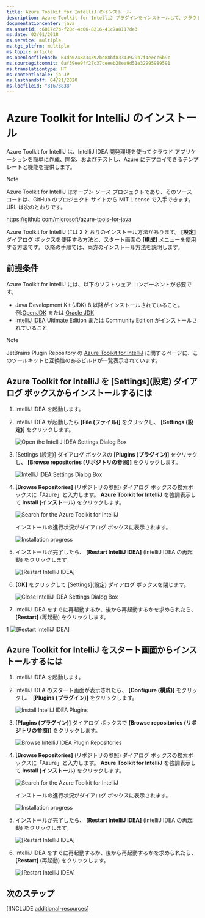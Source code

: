 ```yaml
---
title: Azure Toolkit for IntelliJ のインストール
description: Azure Toolkit for IntelliJ プラグインをインストールして、クラウド アプリケーションを作成し、Azure にデプロイする方法を説明します。
documentationcenter: java
ms.assetid: c6817c7b-f28c-4c06-8216-41c7a8117de3
ms.date: 02/01/2018
ms.service: multiple
ms.tgt_pltfrm: multiple
ms.topic: article
ms.openlocfilehash: 64da0248a34392be88bf83343929b7f4eecc6b9c
ms.sourcegitcommit: 0af39ee9ff27c37ceeeb28ea9d51e32995989591
ms.translationtype: HT
ms.contentlocale: ja-JP
ms.lasthandoff: 04/21/2020
ms.locfileid: "81673838"
---
```

# <a name="installing-the-azure-toolkit-for-intellij"></a>Azure Toolkit for IntelliJ のインストール

Azure Toolkit for IntelliJ は、IntelliJ IDEA 開発環境を使ってクラウド アプリケーションを簡単に作成、開発、およびテストし、Azure にデプロイできるテンプレートと機能を提供します。

> [!NOTE] 
> 
> Azure Toolkit for IntelliJ はオープン ソース プロジェクトであり、そのソース コードは、GitHub のプロジェクト サイトから MIT License で入手できます。URL は次のとおりです。 
> 
> <https://github.com/microsoft/azure-tools-for-java> 
> 

Azure Toolkit for IntelliJ には 2 とおりのインストール方法があります。 **[設定]** ダイアログ ボックスを使用する方法と、スタート画面の **[構成]** メニューを使用する方法です。 以降の手順では、両方のインストール方法を説明します。

## <a name="prerequisites"></a>前提条件

Azure Toolkit for IntelliJ には、以下のソフトウェア コンポーネントが必要です。

* Java Development Kit (JDK) 8 以降がインストールされていること。例:[OpenJDK](https://openjdk.java.net/) または [Oracle JDK](https://www.oracle.com/technetwork/java/javase/downloads/index.html)
* [IntelliJ IDEA](https://www.jetbrains.com/idea/download/) Ultimate Edition または Community Edition がインストールされていること

> [!NOTE]
> 
> JetBrains Plugin Repository の [Azure Toolkit for IntelliJ](https://plugins.jetbrains.com/plugin/8053) に関するページに、このツールキットと互換性のあるビルドが一覧表示されています。
> 

<!--
> [!IMPORTANT]
> 
> If you are using the Azure Toolkit for IntelliJ on Windows, the toolkit requires installing the Azure SDK 2.9.6 or later in order to use the Azure emulator. You have two options for installing the Azure SDK:
> 
> * You can download and install the Azure SDK by using the [Web Platform Installer (WebPI)](https://go.microsoft.com/fwlink/?LinkID=252838).
> * If you do not have the Azure SDK installed when you create your first Azure deployment project, you will be prompted to automatically download install the requisite version of the Azure SDK.
> 
> Note that the Azure SDK is only required on Windows.
> 
-->


## <a name="to-install-the-azure-toolkit-for-intellij-from-the-settings-dialog-box"></a>Azure Toolkit for IntelliJ を [Settings]\(設定) ダイアログ ボックスからインストールするには

1. IntelliJ IDEA を起動します。

1. IntelliJ IDEA が起動したら **[File (ファイル)]** をクリックし、 **[Settings (設定)]** をクリックします。
   
   ![Open the IntelliJ IDEA Settings Dialog Box][01a]

1. [Settings (設定)] ダイアログ ボックスの **[Plugins (プラグイン)]** をクリックし、 **[Browse repositories (リポジトリの参照)]** をクリックします。
   
   ![IntelliJ IDEA Settings Dialog Box][02a]

1. **[Browse Repositories]** (リポジトリの参照) ダイアログ ボックスの検索ボックスに「Azure」と入力します。 **Azure Toolkit for IntelliJ** を強調表示して **Install (インストール)** をクリックします。
   
   ![Search for the Azure Toolkit for IntelliJ][03]
   
   インストールの進行状況がダイアログ ボックスに表示されます。
   
   ![Installation progress][04]

1. インストールが完了したら、 **[Restart IntelliJ IDEA]** (IntelliJ IDEA の再起動) をクリックします。
   
   ![[Restart IntelliJ IDEA]][05]

1. **[OK]** をクリックして [Settings]\(設定) ダイアログ ボックスを閉じます。
   
   ![Close IntelliJ IDEA Settings Dialog Box][06]

1. IntelliJ IDEA をすぐに再起動するか、後から再起動するかを求められたら、 **[Restart]** (再起動) をクリックします。
   
1   ![[Restart IntelliJ IDEA]][07]

## <a name="to-install-the-azure-toolkit-for-intellij-from-the-start-screen"></a>Azure Toolkit for IntelliJ をスタート画面からインストールするには

1. IntelliJ IDEA を起動します。

1. IntelliJ IDEA のスタート画面が表示されたら、 **[Configure (構成)]** をクリックし、 **[Plugins (プラグイン)]** をクリックします。
   
   ![Install IntelliJ IDEA Plugins][01b]

1. **[Plugins (プラグイン)]** ダイアログ ボックスで **[Browse repositories (リポジトリの参照)]** をクリックします。
   
   ![Browse IntelliJ IDEA Plugin Repositories][02b]

1. **[Browse Repositories]** (リポジトリの参照) ダイアログ ボックスの検索ボックスに「Azure」と入力します。 **Azure Toolkit for IntelliJ** を強調表示して **Install (インストール)** をクリックします。
   
   ![Search for the Azure Toolkit for IntelliJ][03]
   
   インストールの進行状況がダイアログ ボックスに表示されます。
   
   ![Installation progress][04]

1. インストールが完了したら、 **[Restart IntelliJ IDEA]** (IntelliJ IDEA の再起動) をクリックします。
   
   ![[Restart IntelliJ IDEA]][05]

1. IntelliJ IDEA をすぐに再起動するか、後から再起動するかを求められたら、 **[Restart]** (再起動) をクリックします。
   
   ![[Restart IntelliJ IDEA]][07]

## <a name="next-steps"></a>次のステップ

[!INCLUDE [additional-resources](includes/additional-resources.md)]

<!-- URL List -->

<!-- IMG List -->

[01a]: media/installation/01-intellij-file-settings.png
[01b]: media/installation/01-intellij-configure-dropdown.png
[02a]: media/installation/02-intellij-settings-dialog.png
[02b]: media/installation/02-intellij-plugins-dialog.png
[03]: media/installation/03-intellij-browse-repositories.png
[04]: media/installation/04-install-progress.png
[05]: media/installation/05-restart-intellij.png
[06]: media/installation/06-intellij-settings-dialog.png
[07]: media/installation/07-restart-intellij.png
